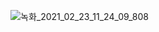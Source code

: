 
![녹화_2021_02_23_11_24_09_808](https://user-images.githubusercontent.com/65489223/108796382-00ac4480-75cc-11eb-86bb-dee6f28b6938.gif)
